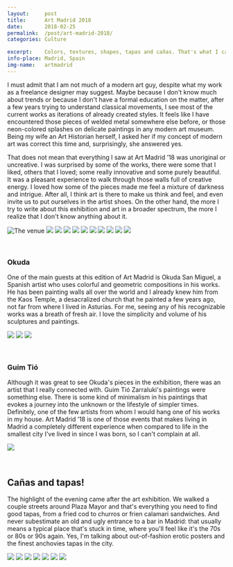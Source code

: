 ```yaml
---
layout:		post
title:		Art Madrid 2018
date:		2018-02-25
permalink: 	/post/art-madrid-2018/
categories:	Culture

excerpt: 	Colors, textures, shapes, tapas and cañas. That's what I call a wonderful evening.
info-place: Madrid, Spain
img-name:	artmadrid
---
```


I must admit that I am not much of a modern art guy, despite what my work as a freelance designer may suggest. Maybe because I don't know much about trends or because I don't have a formal education on the matter, after a few years trying to understand classical movements, I see most of the current works as iterations of already created styles. It feels like I have encountered those pieces of welded metal somewhere else before, or those neon-colored splashes on delicate paintings in any modern art museum. Being my wife an Art Historian herself, I asked her if my concept of modern art was correct this time and, surprisingly, she answered yes.
  
That does not mean that everything I saw at Art Madrid ’18 was unoriginal or uncreative. I was surprised by some of the works, there were some that I liked, others that I loved; some really innovative and some purely beautiful. It was a pleasant experience to walk through those walls full of creative energy. I loved how some of the pieces made me feel a mixture of darkness and intrigue. After all, I think art is there to make us think and feel, and even invite us to put ourselves in the artist shoes. On the other hand, the more I try to write about this exhibition and art in a broader spectrum, the more I realize that I don't know anything about it.

<div class="gallery-{{ page.layout }}" markdown="1">

![The venue]({{site.url}}/assets{{page.permalink}}{{page.img-name}}14.jpg)
![](/assets{{page.permalink}}{{page.img-name}}01.jpg)
![](/assets{{page.permalink}}{{page.img-name}}02.jpg)
![](/assets{{page.permalink}}{{page.img-name}}03.jpg)
![](/assets{{page.permalink}}{{page.img-name}}04.jpg)
![](/assets{{page.permalink}}{{page.img-name}}05.jpg)
![](/assets{{page.permalink}}{{page.img-name}}06.jpg)
![](/assets{{page.permalink}}{{page.img-name}}07.jpg)
![](/assets{{page.permalink}}{{page.img-name}}08.jpg)
![](/assets{{page.permalink}}{{page.img-name}}09.jpg)
![](/assets{{page.permalink}}{{page.img-name}}13.jpg)

</div><br>

### Okuda

One of the main guests at this edition of Art Madrid is Okuda San Miguel, a Spanish artist who uses colorful and geometric compositions in his works. He has been painting walls all over the world and I already knew him from the Kaos Temple, a desacralized church that he painted a few years ago, not far from where I lived in Asturias. For me, seeing any of his recognizable works was a breath of fresh air. I love the simplicity and volume of his sculptures and paintings.

<div class="gallery-{{ page.layout }}" markdown="1">

![](/assets{{page.permalink}}{{page.img-name}}10.jpg)
![](/assets{{page.permalink}}{{page.img-name}}12.jpg)
![](/assets{{page.permalink}}{{page.img-name}}15.jpg)

</div><br>

### Guim Tió

Although it was great to see Okuda's pieces in the exhibition, there was an artist that I really connected with. Guim Tió Zarraluki's paintings were something else. There is some kind of minimalism in his paintings that evokes a journey into the unknown or the lifestyle of simpler times. Definitely, one of the few artists from whom I would hang one of his works in my house. Art Madrid ’18 is one of those events that makes living in Madrid a completely different experience when compared to life in the smallest city I've lived in since I was born, so I can't complain at all.

<div class="gallery-{{ page.layout }}" markdown="1">

![](/assets{{page.permalink}}{{page.img-name}}11.jpg)

</div><br>

## Cañas and tapas!

The highlight of the evening came after the art exhibition. We walked a couple streets around Plaza Mayor and that's everything you need to find good tapas, from a fried cod to churros or frien calamari sandwiches. And never subestimate an old and ugly entrance to a bar in Madrid: that usually means a typical place that's stuck in time, where you'll feel like it's the 70s or 80s or 90s again. Yes, I'm talking about out-of-fashion erotic posters and the finest anchovies tapas in the city.

<div class="gallery-{{ page.layout }}" markdown="1">

![](/assets{{page.permalink}}{{page.img-name}}16.jpg)
![](/assets{{page.permalink}}{{page.img-name}}17.jpg)
![](/assets{{page.permalink}}{{page.img-name}}18.jpg)
![](/assets{{page.permalink}}{{page.img-name}}19.jpg)
![](/assets{{page.permalink}}{{page.img-name}}20.jpg)
![](/assets{{page.permalink}}{{page.img-name}}21.jpg)
![](/assets{{page.permalink}}{{page.img-name}}22.jpg)

</div>